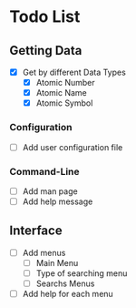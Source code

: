 # Todo List

## Getting Data
- [x] Get by different Data Types
  - [x] Atomic Number
  - [x] Atomic Name
  - [x] Atomic Symbol

### Configuration
- [ ] Add user configuration file

### Command-Line
- [ ] Add man page
- [ ] Add help message

## Interface
- [ ] Add menus
  - [ ] Main Menu
  - [ ] Type of searching menu
  - [ ] Searchs Menus
- [ ] Add help for each menu
